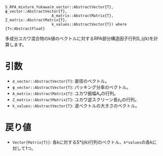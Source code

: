 ```
S_RPA_mixture_Yukawa(σ_vector::AbstractVector{T}, ϕ_vector::AbstractVector{T}, 
                     A_matrix::AbstractMatrix{T}, Z_matrix::AbstractMatrix{T}, 
                     k_values::AbstractVector{T}) where {T<:AbstractFloat}
```

多成分ユカワ混合物のk値のベクトルに対するRPA部分構造因子行列S_ij(k)を計算します。

# 引数

  * `σ_vector::AbstractVector{T}`: 直径のベクトル。
  * `ϕ_vector::AbstractVector{T}`: パッキング分率のベクトル。
  * `A_matrix::AbstractMatrix{T}`: ユカワ振幅Aᵢⱼの行列。
  * `Z_matrix::AbstractMatrix{T}`: ユカワ逆スクリーン長zᵢⱼの行列。
  * `k_values::AbstractVector{T}`: 波ベクトルの大きさのベクトル。

# 戻り値

  * `Vector{Matrix{T}}`: 各kに対するS*ij(k)行列のベクトル、`k*values`の各kに対して1つ。
